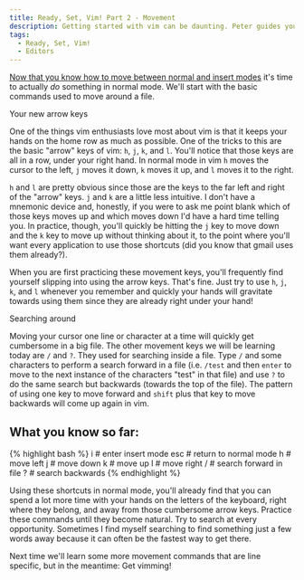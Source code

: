 ```yaml
---
title: Ready, Set, Vim! Part 2 - Movement
description: Getting started with vim can be daunting. Peter guides you through small steps that won't overwhelm you. This edition covers basic movement.
tags:
  - Ready, Set, Vim!
  - Editors
---
```


[Now that you know how to move between normal and insert modes](/blog/ready-set-vim-pt-1/) it's time to actually *do* something in normal mode. We'll start with the basic commands used to move around a file.

<p class="lead">Your new arrow keys</p>

One of the things vim enthusiasts love most about vim is that it keeps your hands on the home row as much as possible. One of the tricks to this are the basic "arrow" keys of vim: `h`, `j`, `k`, and `l`. You'll notice that those keys are all in a row, under your right hand. In normal mode in vim `h` moves the cursor to the left, `j` moves it down, `k` moves it up, and `l` moves it to the right.

`h` and `l` are pretty obvious since those are the keys to the far left and right of the "arrow" keys. `j` and `k` are a little less intuitive. I don't have a mnemonic device and, honestly, if you were to ask me point blank which of those keys moves up and which moves down I'd have a hard time telling you. In practice, though, you'll quickly be hitting the `j` key to move down and the `k` key to move up without thinking about it, to the point where you'll want every application to use those shortcuts (did you know that gmail uses them already?).

When you are first practicing these movement keys, you'll frequently find yourself slipping into using the arrow keys. That's fine. Just try to use `h`, `j`, `k`, and `l` whenever you remember and quickly your hands will gravitate towards using them since they are already right under your hand!

<p class="lead">Searching around</p>

Moving your cursor one line or character at a time will quickly get cumbersome in a big file. The other movement keys we will be learning today are `/` and `?`. They used for searching inside a file. Type `/` and some characters to perform a search forward in a file (i.e. `/test` and then `enter` to move to the next instance of the characters "test" in that file) and use `?` to do the same search but backwards (towards the top of the file). The pattern of using one key to move forward and `shift` plus that key to move backwards will come up again in vim.

<h2 class="lead">What you know so far:</h2>

{% highlight bash %}
i # enter insert mode
esc # return to normal mode
h # move left
j # move down
k # move up
l # move right
/ # search forward in file
? # search backwards
{% endhighlight %}

Using these shortcuts in normal mode, you'll already find that you can spend a lot more time with your hands on the letters of the keyboard, right where they belong, and away from those cumbersome arrow keys. Practice these commands until they become natural. Try to search at every opportunity. Sometimes I find myself searching to find something just a few words away because it can often be the fastest way to get there.

Next time we'll learn some more movement commands that are line specific, but in the meantime: Get vimming!
